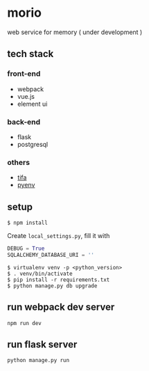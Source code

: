 # morio

web service for memory ( under development )

## tech stack

### front-end

* webpack
* vue.js
* element ui

### back-end

* flask
* postgresql

### others

* [tifa](https://github.com/wddwycc/tifa)
* [pyenv](https://github.com/kennethreitz/pipenv)

## setup

```
$ npm install
```

Create `local_settings.py`, fill it with

```python
DEBUG = True
SQLALCHEMY_DATABASE_URI = ''
```

```
$ virtualenv venv -p <python_version>
$ . venv/bin/activate
$ pip install -r requirements.txt
$ python manage.py db upgrade
```

## run webpack dev server

```
npm run dev
```

## run flask server

```
python manage.py run
```
